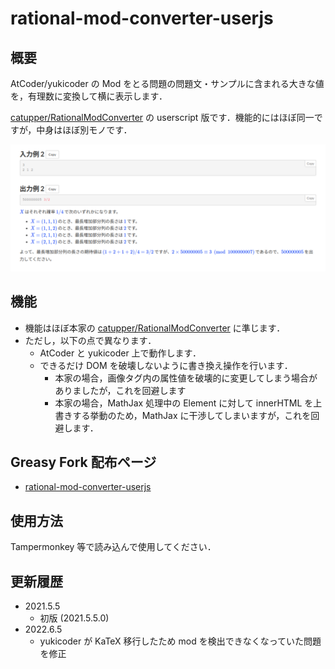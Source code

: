 rational-mod-converter-userjs
=====

## 概要

AtCoder/yukicoder の Mod をとる問題の問題文・サンプルに含まれる大きな値を，有理数に変換して横に表示します．

[catupper/RationalModConverter](https://github.com/catupper/RationalModConverter) の userscript 版です．機能的にはほぼ同一ですが，中身はほぼ別モノです．

![Sample Image](images/20210505-00.png "Sample")


## 機能

- 機能はほぼ本家の [catupper/RationalModConverter](https://github.com/catupper/RationalModConverter) に準じます．
- ただし，以下の点で異なります．
    - AtCoder と yukicoder 上で動作します．
    - できるだけ DOM を破壊しないように書き換え操作を行います．
        - 本家の場合，画像タグ内の属性値を破壊的に変更してしまう場合がありましたが，これを回避します
        - 本家の場合，MathJax 処理中の Element に対して innerHTML を上書きする挙動のため，MathJax に干渉してしまいますが，これを回避します．


## Greasy Fork 配布ページ

- [rational\-mod\-converter\-userjs](https://greasyfork.org/ja/scripts/425982-rational-mod-converter-userjs)


## 使用方法

Tampermonkey 等で読み込んで使用してください．


## 更新履歴

- 2021.5.5
    - 初版 (2021.5.5.0)
- 2022.6.5
    - yukicoder が KaTeX 移行したため mod を検出できなくなっていた問題を修正
